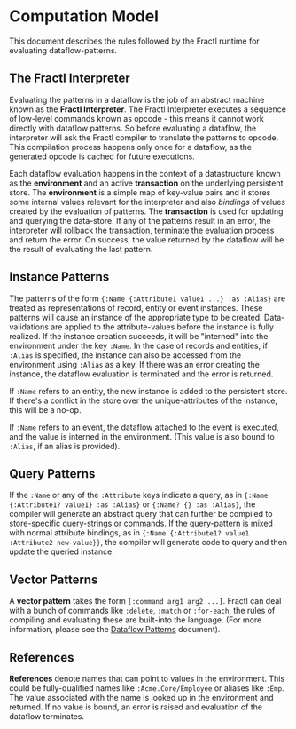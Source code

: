 # Computation Model

This document describes the rules followed by the Fractl runtime for evaluating dataflow-patterns.

## The Fractl Interpreter

Evaluating the patterns in a dataflow is the job of an abstract machine known as the **Fractl Interpreter**.
The Fractl Interpreter executes a sequence of low-level commands known as opcode - this means it cannot work
directly with dataflow patterns. So before evaluating a dataflow, the interpreter will ask the Fractl compiler 
to translate the patterns to opcode. This compilation process happens only once for a dataflow, as the generated 
opcode is cached for future executions.

Each dataflow evaluation happens in the context of a datastructure known as the **environment** and an active
**transaction** on the underlying persistent store. The **environment** is a simple map of key-value pairs and it
stores some internal values relevant for the interpreter and also *bindings* of values created by the evaluation of
patterns. The **transaction** is used for updating and querying the data-store. If any of the patterns result in an error,
the interpreter will rollback the transaction, terminate the evaluation process and return the error. On success, the value 
returned by the dataflow will be the result of evaluating the last pattern.

## Instance Patterns

The patterns of the form `{:Name {:Attribute1 value1 ...} :as :Alias}` are treated as representations of
record, entity or event instances. These patterns will cause an instance of the appropriate type to
be created. Data-validations are applied to the attribute-values before the instance is fully realized. 
If the instance creation succeeds, it will be "interned" into the environment under the key `:Name`. 
In the case of records and entities, if `:Alias` is specified, the instance can also be accessed from 
the environment using `:Alias` as a key. If there was an error creating the instance, the dataflow evaluation 
is terminated and the error is returned.

If `:Name` refers to an entity, the new instance is added to the persistent store. If there's a conflict in the
store over the unique-attributes of the instance, this will be a no-op.

If `:Name` refers to an event, the dataflow attached to the event is executed, and the value is interned in the environment.
(This value is also bound to `:Alias`, if an alias is provided).

## Query Patterns

If the `:Name` or any of the `:Attribute` keys indicate a query, as in `{:Name {:Attribute1? value1} :as :Alias}` or `{:Name? {} :as :Alias}`,
the compiler will generate an abstract query that can further be compiled to store-specific query-strings or commands.
If the query-pattern is mixed with normal attribute bindings, as in `{:Name {:Attribute1? value1 :Attribute2 new-value}}`, the
compiler will generate code to query and then update the queried instance.

## Vector Patterns

A **vector pattern** takes the form `[:command arg1 arg2 ...]`. Fractl can deal with a bunch of commands like `:delete`, 
`:match` or `:for-each`, the rules of compiling and evaluating these are built-into the language. (For more information,
please see the [Dataflow Patterns](reference/business-logic/dataflow-patterns) document).

## References

**References** denote names that can point to values in the environment. This could be fully-qualified names like
`:Acme.Core/Employee` or aliases like `:Emp`. The value associated with the name is looked up in the environment and returned.
If no value is bound, an error is raised and evaluation of the dataflow terminates.

